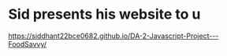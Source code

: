 # Sid presents his website to u

https://siddhant22bce0682.github.io/DA-2-Javascript-Project---FoodSavvy/
